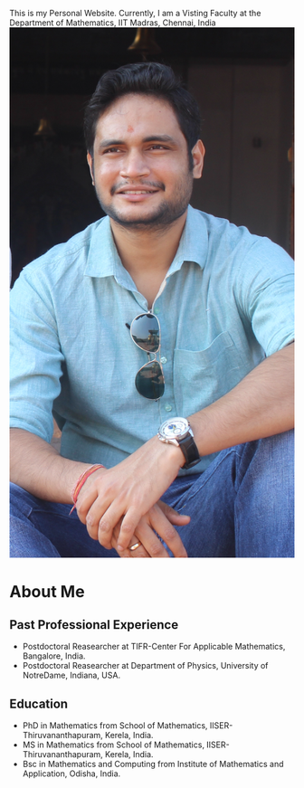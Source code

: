 This is my Personal Website. Currently, I am a Visting Faculty at the Department of Mathematics, IIT Madras, Chennai, India 
![Tux, profile picture](web_pic_ss.png)


# About Me

## Past Professional Experience
* Postdoctoral Reasearcher at TIFR-Center For Applicable Mathematics, Bangalore, India.
* Postdoctoral Reasearcher at Department of Physics, University of NotreDame, Indiana, USA.

## Education
* PhD in Mathematics from School of Mathematics, IISER-Thiruvananthapuram, Kerela, India.
* MS in Mathematics from School of Mathematics, IISER-Thiruvananthapuram, Kerela, India.
* Bsc in Mathematics and Computing from Institute of Mathematics and Application, Odisha, India. 

